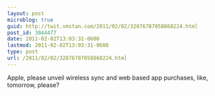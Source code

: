 ```yaml
---
layout: post
microblog: true
guid: http://twit.vmstan.com/2011/02/02/32876787058868224.html
post_id: 3044477
date: 2011-02-02T13:03:31-0600
lastmod: 2011-02-02T13:03:31-0600
type: post
url: /2011/02/02/32876787058868224.html
---
```

Apple, please unveil wireless sync and web based app purchases, like, tomorrow, please?

